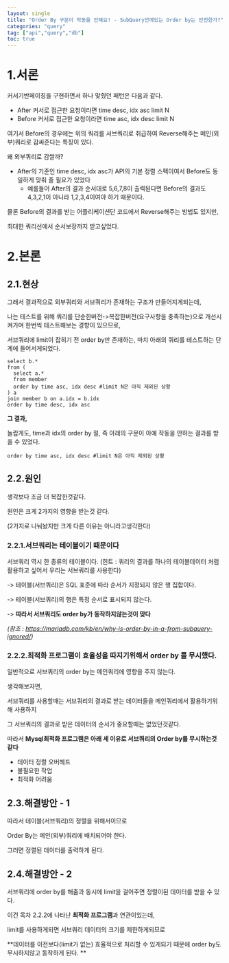 ```yaml
---
layout: single
title: "Order By 구문이 작동을 안해요! - SubQuery안에있는 Order by는 안전한가?"
categories: "query"
tag: ["api","query","db"]
toc: true
---
```


# 1.서론

커서기반페이징을 구현하면서 하나 맞췄던 패턴은 다음과 같다.

- After 커서로 접근한 요청이라면 time desc, idx asc limit N
- Before 커서로 접근한 요청이라면 time asc, idx desc limit N

여기서 Before의 경우에는 위의 쿼리를 서브쿼리로 취급하여 Reverse해주는 메인(외부)쿼리로 감싸준다는 특징이 있다.



왜 외부쿼리로 감쌀까?

- After의 기준인 time desc, idx asc가 API의 기본 정렬 스펙이여서 Before도 동일하게 맞춰 줄 필요가 있었다
  - 예를들어 After의 결과 순서대로 5,6,7,8이 출력된다면 
    Before의 결과도 4,3,2,1이 아니라 1,2,3,4이여야 하기 때문이다.



물론 Before의 결과를 받는 어플리케이션단 코드에서 Reverse해주는 방법도 있지만,

최대한 쿼리선에서 순서보장까지 받고싶었다.



# 2.본론

## 2.1.현상

그래서 결과적으로 외부쿼리와 서브쿼리가 존재하는 구조가 만들어지게되는데,

나는 테스트를 위해 쿼리를 단순한버전->복잡한버전(요구사항을 충족하는)으로 개선시켜가며 한번씩 테스트해보는 경향이 있으므로,

서브쿼리에 limit이 잡히기 전 order by만 존재하는, 마치 아래의 쿼리를 테스트하는 단계에 들어서게되었다.

```query
select b.*
from (
  select a.*
  from member
  order by time asc, idx desc #limit N은 아직 제외된 상황
) a
join member b on a.idx = b.idx
order by time desc, idx asc
```



**그 결과,**

놀랍게도, time과 idx의 order by 절, 즉 아래의 구문이 아예 작동을 안하는 결과를 받을 수 있었다.

```query
order by time asc, idx desc #limit N은 아직 제외된 상황
```



## 2.2.원인

생각보다 조금 더 복잡한것같다. 

원인은 크게 2가지의 영향을 받는것 같다.

(2가지로 나눠놨지만 크게 다른 이유는 아니라고생각한다)



### 2.2.1.서브쿼리는 테이블이기 때문이다

서브쿼리 역시 한 종류의 테이블이다. (힌트 : 쿼리의 결과를 하나의 테이블데이터 처럼 활용하고 싶어서 우리는 서브쿼리를 사용한다)

-> 테이블(서브쿼리)은 SQL 표준에 따라 순서가 지정되지 않은 행 집합이다.

-> 테이블(서브쿼리)의 행은 특정 순서로 표시되지 않는다.

-> **따라서 서브쿼리도 order by가 동작하지않는것이 맞다**

*(참조 : https://mariadb.com/kb/en/why-is-order-by-in-a-from-subquery-ignored/)*



### 2.2.2.최적화 프로그램이 효율성을 따지기위해서 order by 를 무시했다.

일반적으로 서브쿼리의 order by는 메인쿼리에 영향을 주지 않는다.



생각해보자면, 

서브쿼리를 사용할때는 서브쿼리의 결과로 받는 데이터들을 메인쿼리에서 활용하기위해 사용하지

그 서브쿼리의 결과로 받은 데이터의 순서가 중요할때는 없었던것같다.



따라서 **Mysql최적화 프로그램은 아래 세 이유로 서브쿼리의 Order by를 무시하는것 같다**

- 데이터 정렬 오버헤드
- 불필요한 작업
- 최적화 어려움



## 2.3.해결방안 - 1

따라서 테이블(서브쿼리)의 정렬을 위해서이므로

Order By는 메인(외부)쿼리에 배치되어야 한다.

그러면 정렬된 데이터를 출력하게 된다.



## 2.4.해결방안 - 2

서브쿼리에 order by를 해줌과 동시에 limit을 걸어주면 정렬이된 데이터를 받을 수 있다.

이건 목차 2.2.2에 나타난 **최적화 프로그램**과 연관이있는데,

limit를 사용하게되면 서브쿼리 데이터의 크기를 제한하게되므로 

**데이터를 이전보다(limit가 없는) 효율적으로 처리할 수 있게되기 때문에 order by도 무시하지않고 동작하게 된다. **

